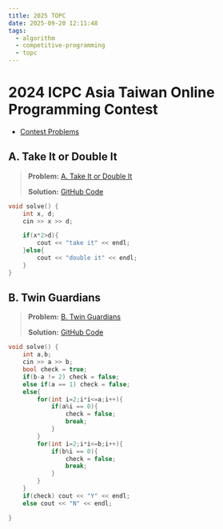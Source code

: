 ```yaml
---
title: 2025 TOPC
date: 2025-09-20 12:11:48
tags:
  - algorithm
  - competitive-programming
  - topc
---
```


# 2024 ICPC Asia Taiwan Online Programming Contest

- [Contest Problems](https://codeforces.com/gym/105383)

## A. Take It or Double It

> **Problem:** [A. Take It or Double It]()
>
> **Solution:** [GitHub Code](https://github.com/wulukewu/cp-code/blob/main/icpc/topc/2025-09-20/A.cpp)

```cpp
void solve() {
    int x, d;
    cin >> x >> d;

    if(x*2>d){
        cout << "take it" << endl;
    }else{
        cout << "double it" << endl;
    }
}
```

## B. Twin Guardians

> **Problem:** [B. Twin Guardians]()
>
> **Solution:** [GitHub Code](https://github.com/wulukewu/cp-code/blob/main/icpc/topc/2025-09-20/B.cpp)

```cpp
void solve() {
    int a,b;
    cin >> a >> b;
    bool check = true;
    if(b-a != 2) check = false;
    else if(a == 1) check = false;
    else{
        for(int i=2;i*i<=a;i++){
            if(a%i == 0){
                check = false;
                break;
            }
        }
        for(int i=2;i*i<=b;i++){
            if(b%i == 0){
                check = false;
                break;
            }
        }
    }
    if(check) cout << "Y" << endl;
    else cout << "N" << endl;

}
```
